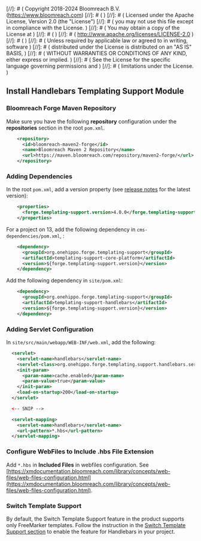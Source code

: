 [//]: # (  Copyright 2018-2024 Bloomreach B.V. (https://www.bloomreach.com)
[//]: # (  )
[//]: # (  Licensed under the Apache License, Version 2.0 (the "License")
[//]: # (  you may not use this file except in compliance with the License.  )
[//]: # (  You may obtain a copy of the License at  )
[//]: # (  )
[//]: # (       http://www.apache.org/licenses/LICENSE-2.0  )
[//]: # (  )
[//]: # (  Unless required by applicable law or agreed to in writing, software  )
[//]: # (  distributed under the License is distributed on an "AS IS" BASIS,  )
[//]: # (  WITHOUT WARRANTIES OR CONDITIONS OF ANY KIND, either express or implied.  )
[//]: # (  See the License for the specific language governing permissions and  )
[//]: # (  limitations under the License.  )

## Install Handlebars Templating Support Module

### Bloomreach Forge Maven Repository

Make sure you have the following **repository** configuration under the **repositories** section in the root ```pom.xml```.

```xml
    <repository>
      <id>bloomreach-maven2-forge</id>
      <name>Bloomreach Maven 2 Repository</name>
      <url>https://maven.bloomreach.com/repository/maven2-forge/</url>
    </repository>
```

### Adding Dependencies

In the root ```pom.xml```, add a version property (see [release notes](release-notes.html) for the latest version):

```xml
    <properties>
      <forge.templating-support.version>4.0.0</forge.templating-support.version>
    </properties>
```
For a project on 13, add the following dependency in ```cms-dependencies/pom.xml```, :

```xml
    <dependency>
      <groupId>org.onehippo.forge.templating-support</groupId>
      <artifactId>templating-support-core-platform</artifactId>
      <version>${forge.templating-support.version}</version>
    </dependency>
```

Add the following dependency in ```site/pom.xml```:

```xml
    <dependency>
      <groupId>org.onehippo.forge.templating-support</groupId>
      <artifactId>templating-support-handlebars</artifactId>
      <version>${forge.templating-support.version}</version>
    </dependency>
```

### Adding Servlet Configuration

In ```site/src/main/webapp/WEB-INF/web.xml```, add the following:

```xml
  <servlet>
    <servlet-name>handlebars</servlet-name>
    <servlet-class>org.onehippo.forge.templating.support.handlebars.servlet.HandlebarsHstTemplateServlet</servlet-class>
    <init-param>
      <param-name>cache.enabled</param-name>
      <param-value>true</param-value>
    </init-param>
    <load-on-startup>200</load-on-startup>
  </servlet>

  <-- SNIP -->

  <servlet-mapping>
    <servlet-name>handlebars</servlet-name>
    <url-pattern>*.hbs</url-pattern>
  </servlet-mapping>
```

### Configure WebFiles to Include **.hbs** File Extension

Add ```*.hbs``` in **Included Files** in webfiles configuration. See [https://xmdocumentation.bloomreach.com/library/concepts/web-files/web-files-configuration.html](https://xmdocumentation.bloomreach.com/library/concepts/web-files/web-files-configuration.html).

### Switch Template Support

By default, the Switch Template Support feature in the product supports only FreeMarker templates. Follow the instruction in the [Switch Template Support section](index.html#Switch_Template_Support) to enable the feature for Handlebars in your project.
